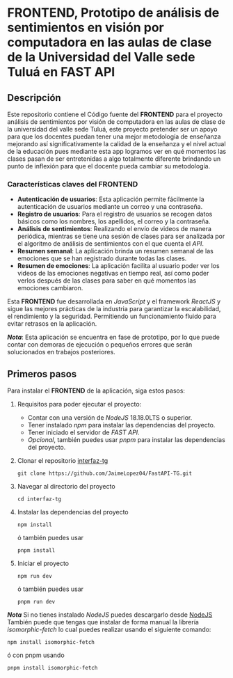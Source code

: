
# FRONTEND, Prototipo de análisis de sentimientos en visión por computadora en las aulas de clase de la Universidad del Valle sede Tuluá en FAST API

## Descripción

Este repositorio contiene el Código fuente del **FRONTEND** para el proyecto análisis de sentimientos por visión de computadora en las aulas de clase de la universidad del valle sede Tuluá, este proyecto pretender ser un apoyo para que los docentes puedan tener una mejor metodología de enseñanza mejorando así significativamente la calidad de la enseñanza y el nivel actual de la educación pues mediante esta app logramos ver en qué momentos las clases pasan de ser entretenidas a algo totalmente diferente brindando un punto de inflexión para que el docente pueda cambiar su metodología.

### Características claves del **FRONTEND**

- **Autenticación de usuarios**: Esta aplicación permite fácilmente la autenticación de usuarios mediante un correo y una contraseña.
- **Registro de usuarios**: Para el registro de usuarios se recogen datos básicos como los nombres, los apellidos, el correo y la contraseña.
- **Análisis de sentimientos**: Realizando el envío de videos de manera periódica, mientras se tiene una sesión de clases para ser analizada por el algoritmo de análisis de sentimientos con el que cuenta el *API*.
- **Resumen semanal**: La aplicación brinda un resumen semanal de las emociones que se han registrado durante todas las clases.
- **Resumen de emociones**: La aplicación facilita al usuario poder ver los videos de las emociones negativas en tiempo real, así como poder verlos después de las clases para saber en qué momentos las emociones cambiaron.

Esta **FRONTEND** fue desarrollada en *JavaScript* y el framework *ReactJS* y sigue las mejores prácticas de la industria para garantizar la escalabilidad, el rendimiento y la seguridad. Permitiendo un funcionamiento fluido para evitar retrasos en la aplicación.

***Nota***: Esta aplicación se encuentra en fase de prototipo, por lo que puede contar con demoras de ejecución o pequeños errores que serán solucionados en trabajos posteriores.

## Primeros pasos

Para instalar el **FRONTEND** de la aplicación, siga estos pasos:

1. Requisitos para poder ejecutar el proyecto:

    - Contar con una versión de *NodeJS* 18.18.0LTS o superior.
    - Tener instalado *npm* para instalar las dependencias del proyecto.
    - Tener iniciado el servidor de *FAST API*.
    - *Opcional*, también puedes usar *pnpm* para instalar las dependencias del proyecto.

2. Clonar el repositorio [interfaz-tg](https://github.com/JaimeLopez04/interfaz-tg)

    ```shell
    git clone https://github.com/JaimeLopez04/FastAPI-TG.git
    ```

3. Navegar al directorio del proyecto

    ```shell
    cd interfaz-tg
    ```

4. Instalar las dependencias del proyecto

    ```shell
    npm install
    ```

    ó también puedes usar

    ```shell
    pnpm install
    ```

5. Iniciar el proyecto

    ```shell
    npm run dev
    ```

    ó también puedes usar

    ```shell
    pnpm run dev
    ```

***Nota***
Si no tienes instalado *NodeJS* puedes descargarlo desde [NodeJS](https://nodejs.org/es/)
También puede que tengas que instalar de forma manual la librería *isomorphic-fetch* lo cual puedes realizar usando el siguiente comando:

```shell
npm install isomorphic-fetch
```

ó con pnpm usando

```shell
pnpm install isomorphic-fetch
```
